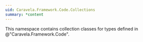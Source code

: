 ```yaml
---
uid: Caravela.Framework.Code.Collections
summary: *content
---
```

This namespace contains collection classes for types defined in @"Caravela.Framework.Code".
